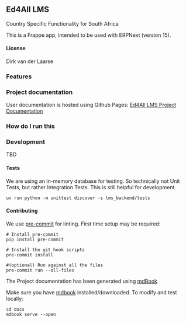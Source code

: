 ## Ed4All LMS

<!-- badges here -->

Country Specific Functionality for South Africa

This is a Frappe app, intended to be used with ERPNext (version 15).

#### License

Dirk van der Laarse

### Features


### Project documentation

User documentation is hosted using Github Pages: [Ed4All LMS Project Documentation](https://ed4all-lms.laarse.co.za/)


### How do I run this


### Development

TBD

#### Tests

We are using an in-memory database for testing. So technically not Unit Tests, but rather Integration Tests. This is still helpful for development.

```shell
uv run python -m unittest discover -s lms_backend/tests
```

#### Contributing

We use [pre-commit](https://pre-commit.com/) for linting. First time setup may be required:
```shell
# Install pre-commit
pip install pre-commit

# Install the git hook scripts
pre-commit install

#(optional) Run against all the files
pre-commit run --all-files
```


The Project documentation has been generated using [mdBook](https://rust-lang.github.io/mdBook/guide/creating.html)

Make sure you have [mdbook](https://rust-lang.github.io/mdBook/guide/installation.html) installed/downloaded. To modify and test locally:
```shell
cd docs
mdbook serve --open
```